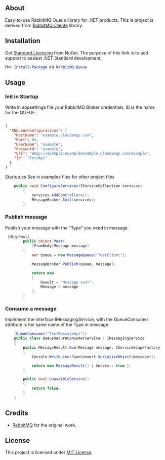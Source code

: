 ## About

Easy-to-use RabbitMQ Queue library for .NET products.
This is project is derived from [RabbitMQ.Cliente](https://www.rabbitmq.com/dotnet.html) library.

## Installation

Get [Standard.Licensing](https://www.nuget.org/packages/KN.RabbitMQ.Queue) from NuGet.  The purpose of this fork is to add support to easiest .NET Standard development.

```powershell
PM> Install-Package KN.RabbitMQ.Queue
```

## Usage

### Init in Startup

Write in appsettings file your RabbitMQ Broker credentials, ID is the name for the QUEUE.

```json

{
  "KNQueueConfigurations": {
    "HostName": "example.cloudamqp.com",
    "Port": 80,
    "UserName": "example",
    "Password": "example",
    "Uri": "amqp://example:example@example.cloudamqp.com/example",
    "Id": "TestApi"
  }
}

```

Startup.cs
See in examples files for other project files

```csharp
    public void ConfigureServices(IServiceCollection services)
        {
            services.AddControllers();
            MessageBroker.Init(services);
        }
```


### Publish message

Publish your message with the "Type" you need in message.

```csharp
 [HttpPost]
        public object Post(
            [FromBody]Message message)
        {
            var queue = new MessageQueue("TestClient");

            MessageBroker.Publish(queue, message);

            return new
            {
                Result = "Message sent",
                Message = message
            };
        }
```

### Consume a message

Implement the interface IMessagingService, with the QueueConsumer attribute is the same name of the Type in message.

```csharp
    [QueueConsumer("TestMessageApi")]
    public class QueueReturnConsumerService : IMessagingService
    {
        public MessageResult Run(Message message, IServiceScopeFactory _scopeFactory)
        {
            Console.WriteLine(JsonConvert.SerializeObject(message));

            return new MessageResult() { Sucess = true };
        }

        public bool UnavaibleService()
        {
            return false;
        }
    }
```

## Credits

- [RabbitMQ](https://www.rabbitmq.com/dotnet.html) for the original work.


## License

This project is licensed under [MIT License](https://github.com/kaiocn1/kn-rabbitmq-queue/blob/master/LICENSE).
